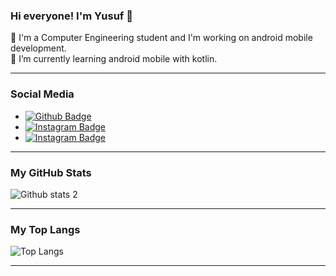### Hi everyone! I'm Yusuf 👋

🔭 I'm a Computer Engineering student and I'm working on android mobile development.<br>
🔭 I’m currently learning android mobile with kotlin.
<hr>

### Social Media
- [![Github Badge](https://img.shields.io/badge/-Github-000?style=quare&labelColor=000&logo=Github&logoColor=white&link=link)](https://github.com/mendess12) 
- [![Instagram Badge](https://img.shields.io/badge/-Instagram-C13584?style=flat-quare&labelColor=C13584&logo=instagram&logoColor=white&link=link)](https://www.instagram.com/yusufmendes01/) 
- [![Instagram Badge](https://img.shields.io/badge/LinkedIn-0077B5?style=for-the-badge&logo=linkedin&logoColor=white)](https://www.linkedin.com/in/yusuf-mende%C5%9F-3910a5201) 


<hr>

### My GitHub Stats
![Github stats 2](https://github-readme-stats.vercel.app/api?username=mendess12&show_icons=true&theme=radical)
<hr>

### My Top Langs
![Top Langs](https://github-readme-stats.vercel.app/api/top-langs/?username=mendess12&theme=tokyonight)
<hr>
